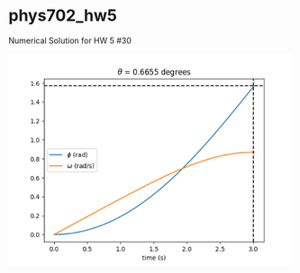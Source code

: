 # phys702_hw5
Numerical Solution for HW 5 #30

![Phi and Omega plot of solution.](./scripts/solution.png)
